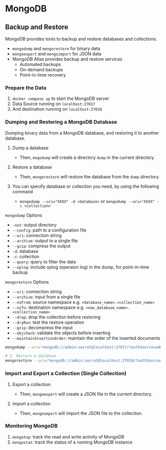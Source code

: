# MongoDB

## Backup and Restore

MongoDB provides tools to backup and restore databases and collections.

- `mongodump` and `mongorestore` for binary data
- `mongoexport` and `mongoimport` for JSON data
- MongoDB Atlas provides backup and restore services
  - Automated backups
  - On-demand backups
  - Point-in-time recovery

### Prepare the Data

1. `docker compose up` to start the MongoDB server
2. Data Source running on `localhost:27017`
3. And destination running on `localhost:27018`

### Dumping and Restoring a MongoDB Database

Dumping binary data from a MongoDB database, and restoring it to another database.

1. Dump a database
   - Then, `mogodump` will create a directory `dump` in the current directory.

2. Restore a database
   - Then, `mongorestore` will restore the database from the `dump` directory.

3. You can specify database or collection you need, by using the following command
   - `mongodump --uri="XXXX" -d <database>` or `mongodump --uri="XXXX" -c <collection>`

`mongodump` Options

- `-out`: output directory
- `--config`: path to a configuration file
- `--uri`: connection string
- `--archive`: output to a single file
- `--gzip`: compress the output
- `-d`: database
- `-c`: collection
- `--query`: query to filter the data
- `--oplog`: include oplog (operaion log) in the dump, for point-in-time backup

`mongorestore` Options

- `--uri`: connection string
- `--archive`: input from a single file
- `--nsFrom`: source namespace e.g. `<database_name>.<collection_name>`
- `--nsTo`: destination namespace e.g. `<new_database_name>.<collection_name>`
- `--drop`: drop the collection before restoring
- `--dryRun`: test the restore operation
- `--gzip`: decompress the input
- `--objcheck`: validate the objects before inserting
- `--maintainInsertionOrder`: maintain the order of the inserted documents

```bash
mongodump --uri="mongodb://admin:secret@localhost:27017/?authSource=admin"

# 2. Restore a database
mongorestore --uri="mongodb://admin:secret@localhost:27018/?authSource=admin"
```

### Import and Export a Collection (Single Collection)

1. Export a collection
   - Then, `mongoexport` will create a JSON file in the current directory.

2. Import a collection
   - Then, `mongoimport` will import the JSON file to the collection.

### Monitoring MongoDB

1. `mongotop`: track the read and write activity of MongoDB
2. `mongostat`: track the status of a running MongoDB instance
